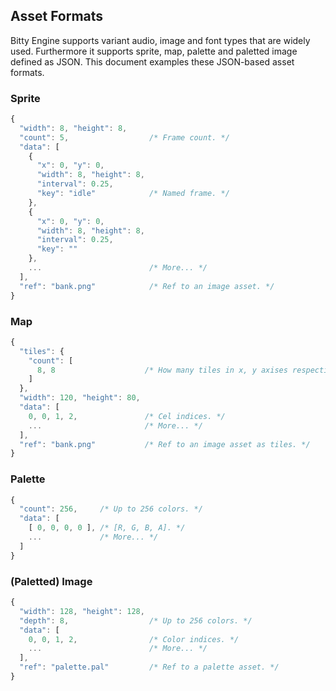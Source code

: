 ## Asset Formats

Bitty Engine supports variant audio, image and font types that are widely used. Furthermore it supports sprite, map, palette and paletted image defined as JSON. This document examples these JSON-based asset formats.

### Sprite

```js
{
  "width": 8, "height": 8,
  "count": 5,                  /* Frame count. */
  "data": [
    {
      "x": 0, "y": 0,
      "width": 8, "height": 8,
      "interval": 0.25,
      "key": "idle"            /* Named frame. */
    },
    {
      "x": 0, "y": 0,
      "width": 8, "height": 8,
      "interval": 0.25,
      "key": ""
    },
    ...                        /* More... */
  ],
  "ref": "bank.png"            /* Ref to an image asset. */
}
```

### Map

```js
{
  "tiles": {
    "count": [
      8, 8                    /* How many tiles in x, y axises respectively of the tiles ref. */
    ]
  },
  "width": 120, "height": 80,
  "data": [
    0, 0, 1, 2,               /* Cel indices. */
    ...                       /* More... */
  ],
  "ref": "bank.png"           /* Ref to an image asset as tiles. */
}
```

### Palette

```js
{
  "count": 256,     /* Up to 256 colors. */
  "data": [
    [ 0, 0, 0, 0 ], /* [R, G, B, A]. */
    ...             /* More... */
  ]
}
```

### (Paletted) Image

```js
{
  "width": 128, "height": 128,
  "depth": 8,                  /* Up to 256 colors. */
  "data": [
    0, 0, 1, 2,                /* Color indices. */
    ...                        /* More... */
  ],
  "ref": "palette.pal"         /* Ref to a palette asset. */
}
```
